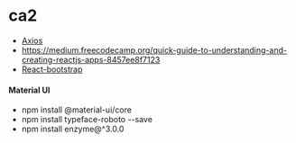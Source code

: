 # ca2

* [Axios](https://www.npmjs.com/package/axios)
* https://medium.freecodecamp.org/quick-guide-to-understanding-and-creating-reactjs-apps-8457ee8f7123
* [React-bootstrap](https://react-bootstrap.github.io/getting-started/introduction/)
#### Material UI
* npm install @material-ui/core
* npm install typeface-roboto --save
* npm install enzyme@^3.0.0
